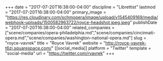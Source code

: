 +++
date = "2017-07-20T16:38:00-04:00"
discipline = "Librettist"
lastmod = "2017-07-20T16:38:00-04:00"
primary_image = "https://res.cloudinary.com/schmopera/image/upload/v1545409169/media/webhook-uploads/1500582963722/royce-headshot.jpeg.jpeg"
publishDate = "2017-07-20T16:38:00-04:00"
related_companies = ["scene/companies/opera-philadelphia.md","scene/companies/cincinnati-opera.md","scene/companies/washington-national-opera.md"]
slug = "royce-vavrek"
title = "Royce Vavrek"
website = "http://royce-vavrek-t6zj.squarespace.com/"
[[social_media]]
platform = "Twitter"
template = "social-media"
url = "https://twitter.com/rvavrek"
+++


